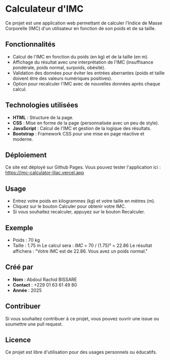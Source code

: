 # Calculateur d'IMC

Ce projet est une application web permettant de calculer l'Indice de Masse Corporelle (IMC) d'un utilisateur en fonction de son poids et de sa taille.

## Fonctionnalités

- Calcul de l'IMC en fonction du poids (en kg) et de la taille (en m).
- Affichage du résultat avec une interprétation de l'IMC (insuffisance pondérale, poids normal, surpoids, obésité).
- Validation des données pour éviter les entrées aberrantes (poids et taille doivent être des valeurs numériques positives).
- Option pour recalculer l'IMC avec de nouvelles données après chaque calcul.

## Technologies utilisées

- **HTML** : Structure de la page.
- **CSS** : Mise en forme de la page (personnalisée avec un peu de style).
- **JavaScript** : Calcul de l'IMC et gestion de la logique des résultats.
- **Bootstrap** : Framework CSS pour une mise en page réactive et moderne.

## Déploiement
Ce site est déployé sur Github Pages. Vous pouvez tester l'application ici : https://imc-calculator-lilac.vercel.app

## Usage
- Entrez votre poids en kilogrammes (kg) et votre taille en mètres (m).
- Cliquez sur le bouton Calculer pour obtenir votre IMC.
- Si vous souhaitez recalculer, appuyez sur le bouton Recalculer.

## Exemple
- Poids : 70 kg
- Taille : 1.75 m
Le calcul sera : 𝐼𝑀𝐶 = 70 / (1.75)² = 22.86
Le résultat affichera :
"Votre IMC est de 22.86. Vous avez un poids normal."

## Créé par
- **Nom** : Abdoul Rachid BISSARE  
- **Contact** : +229 01 63 61 49 80  
- **Année** : 2025

## Contribuer
Si vous souhaitez contribuer à ce projet, vous pouvez ouvrir une issue ou soumettre une pull request.

## Licence
Ce projet est libre d'utilisation pour des usages personnels ou éducatifs.
